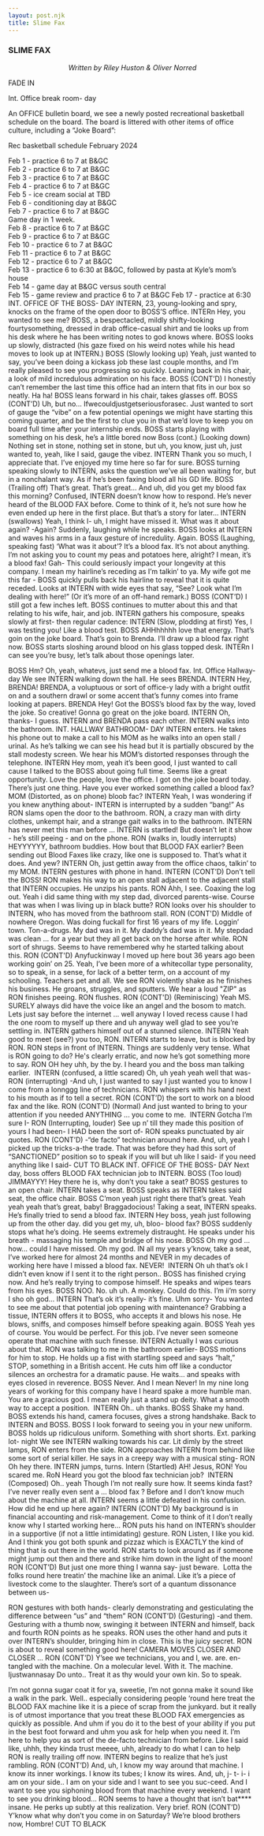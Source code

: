 ```yaml
---
layout: post.njk
title: Slime Fax
---
```


### SLIME FAX
<center><i>Written by Riley Huston & Oliver Norred</i></center>

FADE IN

Int. Office break room- day 

An OFFICE bulletin board, we see a newly posted recreational basketball schedule on the board. The board is littered with other items of office culture, including a “Joke Board”:  


Rec basketball schedule February 2024

Feb 1 - practice 6 to 7 at B&GC<br>
Feb 2 - practice 6 to 7 at B&GC<br>
Feb 3 - practice 6 to 7 at B&GC<br>
Feb 4 - practice 6 to 7 at B&GC<br>
Feb 5 - ice cream social at TBD<br>
Feb 6 - conditioning day at B&GC<br>
Feb 7 - practice 6 to 7 at B&GC<br>
Game day in 1 week.<br>
Feb 8 - practice 6 to 7 at B&GC<br>
Feb 9 - practice 6 to 7 at B&GC<br>
Feb 10 - practice 6 to 7 at B&GC<br>
Feb 11 - practice 6 to 7 at B&GC<br>
Feb 12 - practice 6 to 7 at B&GC<br>
Feb 13 - practice 6 to 6:30 at B&GC, followed by pasta at Kyle’s mom’s house<br>
Feb 14 - game day at B&GC versus south central<br>
Feb 15 - game review and practice 6 to 7 at B&GC
Feb 17 - practice at 6:30
INT. OFFICE OF THE BOSS- DAY
INTERN, 23, young-looking and spry, knocks on the frame of the open door to BOSS’S office.
INTERn
Hey, you wanted to see me?
BOSS, a bespectacled, mildly shifty-looking fourtysomething, dressed in drab office-casual shirt and tie looks up from his desk where he has been writing notes to god knows where.
BOSS looks up slowly, distracted (his gaze fixed on his weird notes while his head moves to look up at INTERN.)
BOSS
(Slowly looking up)
Yeah, just wanted to say, you’ve been doing a kickass job these last couple months, and I’m really pleased to see you progressing so quickly. 
Leaning back in his chair, a look of mild incredulous admiration on his face.
BOSS (CONT’D)
I honestly can’t remember the last time this office had an intern that fits in our box so neatly. Ha ha!
BOSS leans forward in his chair, takes glasses off. 
BOSS (CONT’D)
Uh, but no... Ifwecouldjustgetseriousforasec. Just wanted to sort of gauge the “vibe” on a few potential openings we might have starting this coming quarter, and be the first to clue
you in that we’d love to keep you on board full time after your internship ends.
BOSS starts playing with something on his desk, he’s a little bored now
Boss (cont.)
(Looking down)
Nothing set in stone, nothing set in stone, but uh, you know, just uh, just wanted to, yeah, like I said, gauge the vibez.
INTERN
Thank you so much, I appreciate that. I’ve enjoyed my time here so far for sure.
BOSS turning speaking slowly to INTERN, asks the question we’ve all been waiting for, but in a nonchalant way. As if he’s been faxing blood all his GD life.
BOSS
(Trailing off)
That’s great. That’s great... And uh, did you get my blood fax this morning?
Confused, INTERN doesn’t know how to respond. He’s never heard of the BLOOD FAX before. Come to think of it, he’s not sure how he even ended up here in the first place. But that’s a story for later...
INTERN
(swallows)
Yeah, I think I- uh, I might have missed it. What was it about again? -Again?
Suddenly, laughing while he speaks. BOSS looks at INTERN and waves his arms in a faux gesture of incredulity. Again.
BOSS
(Laughing, speaking fast)
‘What was it about’? It’s a blood fax. It’s not about anything. I’m not asking you to count my peas and potatoes here, alright? I mean, it’s a blood fax! Gah- This could seriously impact your longevity at this company. I mean my hairline’s receding as I’m talkin’ to ya. My wife got me this far -
BOSS quickly pulls back his hairline to reveal that it is quite receded. Looks at INTERN with wide eyes that say, “See? Look what I’m dealing with here!” (Or it’s more of an off-hand remark.)
BOSS (CONT’D)
I still got a few inches left.
BOSS continues to mutter about this and that relating to his wife, hair, and job. 
INTERN gathers his composure, speaks slowly at first- then regular cadence:
INTERN
(Slow, plodding at first)
Yes, I was testing you! Like a blood test.
BOSS
AHHhhhhh love that energy. That’s goin on the joke board. That’s goin to Brenda. I’ll draw up a blood fax right now.
BOSS starts sloshing around blood on his glass topped desk.
INTERn
I can see you’re busy, let’s talk about those openings later.

BOSS
Hm? Oh, yeah, whatevs, just send me a blood fax.
Int. Office Hallway- day
We see INTERN walking down the hall. He sees BRENDA.
INTERN
Hey, BRENDA!
BRENDA, a voluptuous or sort of office-y lady with a bright outfit on and a southern drawl or some accent that’s funny comes into frame looking at papers.
BRENDA 
Hey! Got the BOSS’s blood fax by the way, loved the joke. So creative! Gonna go great on the joke board.
INTERN
Oh, thanks- I guess. 
INTERN and BRENDA pass each other. INTERN walks into the bathroom.
INT. HALLWAY BATHROOM- DAY
INTERN enters. He takes his phone out to make a call to his MOM as he walks into an open stall / urinal.
As he’s talking we can see his head but it is partially obscured by the stall modesty screen. We hear his MOM’s distorted responses through the telephone.
INTERN
Hey mom, yeah it’s been good, I just wanted to call cause I talked to the BOSS about going full time. Seems like a great opportunity. Love the people, love the office. I got on the joke board today. There’s just one thing. Have you ever worked something called a blood fax?
MOM
(Distorted, as on phone)
bloob fac?
INTERN
Yeah, I was wondering if you knew anything about-
INTERN is interrupted by a sudden “bang!” As RON slams open the door to the bathroom.
RON, a crazy man with dirty clothes, unkempt hair, and a strange gait walks in to the bathroom. INTERN has never met this man before ... INTERN is startled! But doesn’t let it show - he’s still peeing - and on the phone.
RON
(walks in, loudly interrupts)
HEYYYYYY, bathroom buddies. How bout that BLOOD FAX earlier? Been sending out Blood Faxes like crazy, like one is supposed to. That’s what it does. And yew?
INTERN
Oh, just gettin away from the office chaos, talkin’ to my MOM. 
INTERN gestures with phone in hand.
INTERN (CONT’D)
Don’t tell the BOSS!
RON makes his way to an open stall adjacent to the adjacent stall that INTERN occupies. He unzips his pants.
RON
Ahh, I see. Coaxing the log out. Yeah i did same thing with my step dad, divorced parents-wise. Course that was when I was living up in black butte? 
RON looks over his shoulder to INTERN, who has moved from the bathroom stall.
RON (CONT'D)
Middle of nowhere Oregon. Was doing fuckall for first 16 years of my life. Loggin’ town. Ton-a-drugs. My dad was in it. My daddy’s dad was in it. My stepdad was clean ... for a year but they all get back on the horse after while. 
RON sort of shrugs. Seems to have remembered why he started talking about this.
RON (CONT'D)
Anyfuckinway I moved up here bout 36 years ago been working goin’ on 25. Yeah, I’ve been more of a whitecollar type personality, so to speak, in a sense, for lack of a better term, on a account of my schooling. Teachers pet and all.
We see RON violently shake as he finishes his business. He groans, struggles, and sputters. We hear a loud "ZIP" as RON finishes peeing. 
RON flushes.
RON (CONT'D)
(Reminiscing)
Yeah MS. SURELY always did have the voice like an angel and the bosom to match. Lets just say before the internet ... well anyway I loved recess cause I had the one room to myself up there and uh anyway well glad to see you’re settling in.
INTERN gathers himself out of a stunned silence.
INTERN
Yeah good to meet (see?) you too, RON. 
INTERN starts to leave, but is blocked by RON.
RON steps in front of INTERN. Things are suddenly very tense. What is RON going to do? He's clearly erratic, and now he’s got something more to say.
RON
OH hey uhh, by the by. I heard you and the boss man talking earlier. 
INTERN
(confused, a little scared)
Oh, uh yeah yeah well that was-
RON
(interrupting)
-And uh, I just wanted to say I just wanted you to know I come from a lonnggg line of technicians.
RON whispers with his hand next to his mouth as if to tell a secret.
RON (CONT’D)
the sort to work on a blood fax and the like. 
RON (CONT’D)
(Normal)
And just wanted to bring to your attention if you needed ANYTHING ... you come to me. 
INTERN
Gotcha I’m sure I-
RON
(Interrupting, louder)
See up n’ till they made this position of yours I had been- I HAD been the sort of-
RON speaks punctuated by air quotes.
RON (CONT’D)
-“de facto” technician around here. And, uh, yeah I picked up the tricks-a-the trade. That was before they had this sort of “SANCTIONED” position so to speak if you will but uh like I said- if you need anything like I said-
CUT TO BLACK
INT. OFFICE OF THE BOSS- DAY
Next day, boss offers BLOOD FAX technician job to INTERN.
BOSS
(Too loud)
JIMMAYYY! Hey there he is, why don’t you take a seat?
BOSS gestures to an open chair. INTERN takes a seat. BOSS speaks as INTERN takes said seat, the office chair.
BOSS
C’mon yeah just right there that’s great. Yeah yeah yeah that’s great, baby! Braggadocious!
Taking a seat, INTERN speaks. He’s finally tried to send a blood fax.
INTERN
Hey boss, yeah just following up from the other day. did you get my, uh, bloo- blood fax?
BOSS suddenly stops what he’s doing. He seems extremely distraught. He speaks under his breath - massaging his temple and bridge of his nose.
BOSS
Oh my god ... how... could I have missed. Oh my god. IN all my years y’know, take a seat, I’ve worked here for almost 24 months and NEVER in my decades of working here have I missed a blood fax. NEVER! 
INTERN
Oh uh that’s ok I didn’t even know if I sent it to the right person..
BOSS has finished crying now. And he’s really trying to compose himself. He speaks and wipes tears from his eyes.
BOSS
NOO. No. uh uh. A monkey. Could do this. I’m ii’m sorry I sho oh god…
INTERN
That’s ok it’s really- it’s fine. Uhm sorry- You wanted to see me about that potential job opening with maintenance?
Grabbing a tissue, INTERN offers it to BOSS, who accepts it and blows his nose. He blows, sniffs, and composes himself before speaking again.
BOSS
Yeah yes of course. You would be perfect. For this job. I’ve never seen someone operate that machine with such finesse.
INTERN
Actually I was curious about that. RON was talking to me in the bathroom earlier-
BOSS motions for him to stop. He holds up a fist with startling speed and says “halt,” STOP, something in a British accent. He cuts him off like a conductor silences an orchestra for a dramatic pause. He waits… and speaks with eyes closed in reverence.
BOSS
Never. And I mean Never! In my nine long years of working for this company have I heard spake a more humble man. You are a gracious god. I mean really just a stand up deity. What a smooth way to accept a position. 
INTERN
Oh.. uh thanks.
BOSS
Shake my hand.
BOSS extends his hand, camera focuses, gives a strong handshake.
Back to INTERN and BOSS.
BOSS 
I look forward to seeing you in your new uniform. 
BOSS holds up ridiculous uniform. Something with short shorts.
Ext. parking lot- night
We see INTERN walking towards his car. Lit dimly by the street lamps, RON enters from the side. 
RON approaches INTERN from behind like some sort of serial killer. He says in a creepy way with a musical sting-
RON
Oh hey there. 
INTERN jumps, turns.
Intern
(Startled)
AH! Jesus, RON! You scared me.
RoN
Heard you got the blood fax technician job? 
INTERN
(Composed)
Oh.. yeah Though I’m not really sure how. It seems kinda fast? I’ve never really even sent a ... blood fax ? Before and I don’t know much about the machine at all. 
INTERN seems a little defeated in his confusion. How did he end up here again?
INTERN (CONT’D)
My background is in financial accounting and risk-management. Come to think of it I don’t really know why I started working here...
RON puts his hand on INTERN’s shoulder in a supportive (if not a little intimidating) gesture.
RON
Listen, I like you kid. And I think you got both spunk and pizzaz which is EXACTLY the kind of thing that is out there in the world.
RON starts to look around as if someone might jump out then and there and strike him down in the light of the moon!
RON (CONT’D)
But just one more thing I wanna say- just beware.  Lotta the folks round here treatin’ the machine like an animal. Like it’s a piece of livestock come to the slaughter. There’s sort of a quantum dissonance between us-

RON gestures with both hands- clearly demonstrating and gesticulating the difference between “us” and “them”
RON (CONT’D)
(Gesturing)
-and them. 
Gesturing with a thumb now, swinging it between INTERN and himself, back and fourth RON points as he speaks. 
RON uses the other hand and puts it over INTERN’s shoulder, bringing him in close. This is the juicy secret. RON is about to reveal something good here!
CAMERA MOVES CLOSER AND CLOSER ...
RON (CONT’D)
Y’see we technicians, you and I, we. are. en-tangled with the machine. On a molecular level. With it. The machine.  Ijustwannasay Do unto.. Treat it as thy would your own kin. So to speak.

I’m not gonna sugar coat it for ya, sweetie, I’m not gonna make it sound like a walk in the park. Well.. especially considering people ‘round here treat the BLOOD FAX machine like it is a piece of scrap from the junkyard. but it really is of utmost importance that you treat these BLOOD FAX emergencies as quickly as possible. And uhm if you do it to the best of your ability if you put in the best foot forward and uhm you ask for help when you need it. I’m here to help you as sort of the de-facto technician from before. Like I said like, uhhh, they kinda trust meeee, uhh, already to do what I can to help
RON is really trailing off now. INTERN begins to realize that he’s just rambling.
RON (CONT’D)
And, uh, I know my way around that machine. I know its inner workings. I know its tubes; I know its wires. And, uh, j- t- i- i am on your side.. I am on your side and I want to see you suc-ceed. And I want to see you siphoning blood from that machine every weekend. I want to see you drinking blood… 
RON seems to have a thought that isn’t bat**** insane. He perks up subtly at this realization. Very brief.
RON (CONT’D)
Y’know what why don’t you come in on Saturday? We’re blood brothers now, Hombre!
CUT TO BLACK